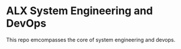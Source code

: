 # ALX System Engineering and DevOps

This repo emcompasses the core of system engineering and devops.
